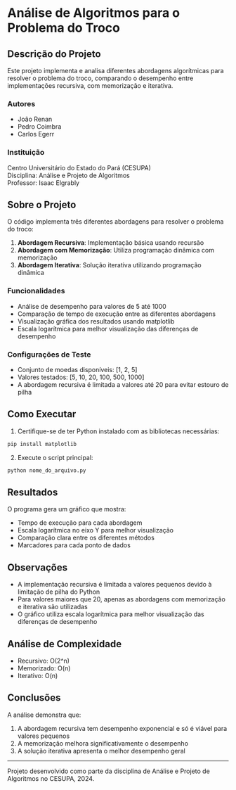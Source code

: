 # Análise de Algoritmos para o Problema do Troco

## Descrição do Projeto
Este projeto implementa e analisa diferentes abordagens algorítmicas para resolver o problema do troco, comparando o desempenho entre implementações recursiva, com memorização e iterativa.

### Autores
- João Renan
- Pedro Coimbra
- Carlos Egerr

### Instituição
Centro Universitário do Estado do Pará (CESUPA)  
Disciplina: Análise e Projeto de Algoritmos  
Professor: Isaac Elgrably

## Sobre o Projeto
O código implementa três diferentes abordagens para resolver o problema do troco:
1. **Abordagem Recursiva**: Implementação básica usando recursão
2. **Abordagem com Memorização**: Utiliza programação dinâmica com memorização
3. **Abordagem Iterativa**: Solução iterativa utilizando programação dinâmica

### Funcionalidades
- Análise de desempenho para valores de 5 até 1000
- Comparação de tempo de execução entre as diferentes abordagens
- Visualização gráfica dos resultados usando matplotlib
- Escala logarítmica para melhor visualização das diferenças de desempenho

### Configurações de Teste
- Conjunto de moedas disponíveis: [1, 2, 5]
- Valores testados: [5, 10, 20, 100, 500, 1000]
- A abordagem recursiva é limitada a valores até 20 para evitar estouro de pilha

## Como Executar
1. Certifique-se de ter Python instalado com as bibliotecas necessárias:
```bash
pip install matplotlib
```

2. Execute o script principal:
```python
python nome_do_arquivo.py
```

## Resultados
O programa gera um gráfico que mostra:
- Tempo de execução para cada abordagem
- Escala logarítmica no eixo Y para melhor visualização
- Comparação clara entre os diferentes métodos
- Marcadores para cada ponto de dados

## Observações
- A implementação recursiva é limitada a valores pequenos devido à limitação de pilha do Python
- Para valores maiores que 20, apenas as abordagens com memorização e iterativa são utilizadas
- O gráfico utiliza escala logarítmica para melhor visualização das diferenças de desempenho

## Análise de Complexidade
- Recursivo: O(2^n)
- Memorizado: O(n)
- Iterativo: O(n)

## Conclusões
A análise demonstra que:
1. A abordagem recursiva tem desempenho exponencial e só é viável para valores pequenos
2. A memorização melhora significativamente o desempenho
3. A solução iterativa apresenta o melhor desempenho geral

---
Projeto desenvolvido como parte da disciplina de Análise e Projeto de Algoritmos no CESUPA, 2024.
